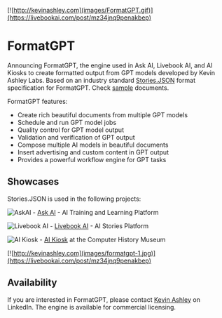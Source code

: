 [![http://kevinashley.com](images/FormatGPT.gif)](https://livebookai.com/post/mz34jnq9penakbep)

# FormatGPT

Announcing FormatGPT, the engine used in Ask AI, Livebook AI, and AI Kiosks to create formatted output from GPT models developed by Kevin Ashley Labs. Based on an industry standard [Stories.JSON](https://github.com/kevinash/Stories.JSON) format specification for FormatGPT. Check [sample](https://livebookai.com/post/7q9epv66j7vd4zma) documents.

FormatGPT features:

- Create rich beautiful documents from multiple GPT models
- Schedule and run GPT model jobs
- Quality control for GPT model output
- Validation and verification of GPT output
- Compose multiple AI models in beautiful documents
- Insert advertising and custom content in GPT output
- Provides a powerful workflow engine for GPT tasks

## Showcases

Stories.JSON is used in the following projects:

![AskAI](/images/logo-long-color-40.png) - [Ask AI](https://askainow.com) - AI Training and Learning Platform

![Livebook AI](/images/livebook-40.png) - [Livebook AI](https://livebookai.com/category) - AI Stories Platform

![AI Kiosk](/images/ai-kiosk.png) - [AI Kiosk](https://livebookai.com/post/kiosk) at the Computer History Museum


[![http://kevinashley.com](images/formatgpt-1.jpg)](https://livebookai.com/post/mz34jnq9penakbep)

## Availability

If you are interested in FormatGPT, please contact [Kevin Ashley](https://www.linkedin.com/in/kashlik/) on LinkedIn. The engine is available for commercial licensing.